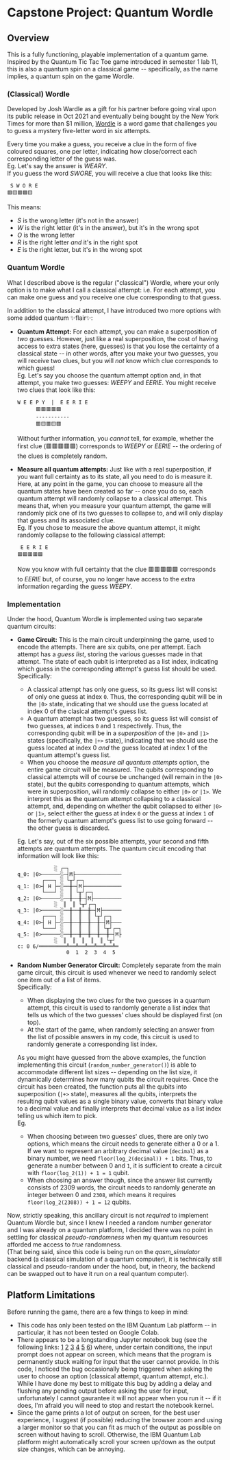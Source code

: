 # **Capstone Project: Quantum Wordle**

## **Overview**

This is a fully functioning, playable implementation of a quantum game.
Inspired by the Quantum Tic Tac Toe game introduced in semester 1 lab 11, this is also a quantum spin on a classical game -- specifically, as the name implies, a quantum spin on the game Wordle.

### **(Classical) Wordle**
Developed by Josh Wardle as a gift for his partner before going viral upon its public release in Oct 2021 and eventually being bought by the New York Times for more than $1 million, [Wordle](https://www.nytimes.com/games/wordle/index.html) is a word game that challenges you to guess a mystery five-letter word in six attempts.

Every time you make a guess, you receive a clue in the form of five coloured squares, one per letter, indicating how close/correct each corresponding letter of the guess was.  
Eg. Let's say the answer is *WEARY*.   
If you guess the word *SWORE*, you will receive a clue that looks like this:
```
 S W O R E  
🟥🟨🟥🟩🟨
```

This means:
- *S* is the wrong letter (it's not in the answer)
- *W* is the right letter (it's in the answer), but it's in the wrong spot
- *O* is the wrong letter
- *R* is the right letter *and* it's in the right spot
- *E* is the right letter, but it's in the wrong spot

### **Quantum Wordle**
What I described above is the regular ("classical") Wordle, where your only option is to make what I call a classical attempt: i.e. For each attempt, you can make one guess and you receive one clue corresponding to that guess.

In addition to the classical attempt, I have introduced two more options with some added quantum ✨flair✨:
- **Quantum Attempt:** For each attempt, you can make a superposition of *two* guesses. However, just like a real superposition, the cost of having access to extra states (here, guesses) is that you lose the certainty of a classical state -- in other words, after you make your two guesses, you will receive two clues, but you will *not* know which clue corresponds to which guess!  
Eg. Let's say you choose the quantum attempt option and, in that attempt, you make two guesses: *WEEPY* and *EERIE*. You might receive two clues that look like this:
    ```
    W E E P Y  |  E E R I E
          🟥🟥🟥🟥🟩
          -----------
          🟥🟨🟥🟨🟥
    ```
    Without further information, you *cannot* tell, for example, whether the first clue (🟥🟥🟥🟥🟩) corresponds to *WEEPY* or *EERIE* -- the ordering of the clues is completely random.

- **Measure all quantum attempts:** Just like with a real superposition, if you want full certainty as to its state, all you need to do is measure it. Here, at any point in the game, you can choose to measure all the quantum states have been created so far -- once you do so, each quantum attempt will randomly collapse to a classical attempt. This means that, when you measure your quantum attempt, the game will randomly pick one of its two guesses to collapse to, and will only display that guess and its associated clue.  
Eg. If you chose to measure the above quantum attempt, it might randomly collapse to the following classical attempt:
    ```
     E E R I E
    🟥🟥🟥🟥🟩
    ```
    Now you know with full certainty that the clue 🟥🟥🟥🟥🟩 corresponds to *EERIE* but, of course, you no longer have access to the extra information regarding the guess *WEEPY*.

### **Implementation**
Under the hood, Quantum Wordle is implemented using two separate quantum circuits:

- **Game Circuit:** This is the main circuit underpinning the game, used to encode the attempts. There are six qubits, one per attempt. Each attempt has a *guess list*, storing the various guesses made in that attempt. The state of each qubit is interpreted as a list index, indicating which guess in the corresponding attempt's guess list should be used.  
Specifically:
    - A classical attempt has only one guess, so its guess list will consist of only one guess at index `0`. Thus, the corresponding qubit will be in the `|0>` state, indicating that we should use the guess located at index 0 of the clasical attempt's guess list.
    - A quantum attempt has two guesses, so its guess list will consist of two guesses, at indices `0` and `1` respectively. Thus, the corresponding qubit will be in a *superposition* of the `|0>` and `|1>` states (specifically, the `|+>` state), indicating that we should use the guess located at index 0 *and* the guess located at index 1 of the quantum attempt's guess list.
    - When you choose the *measure all quantum attempts* option, the entire game circuit will be measured. The qubits corresponding to classical attempts will of course be unchanged (will remain in the `|0>` state), but the qubits corresponding to quantum attempts, which were in superposition, will randomly collapse to either `|0>` or `|1>`. We interpret this as the quantum attempt collapsing to a classical attempt, and, depending on whether the qubit collapsed to either `|0>` or `|1>`, select either the guess at index `0` or the guess at index `1` of the formerly quantum attempt's guess list to use going forward -- the other guess is discarded.

    Eg. Let's say, out of the six possible attempts, your second and fifth attempts are quantum attempts. The quantum circuit encoding that information will look like this:
    ```
                ░ ┌─┐               
    q_0: |0>──────░─┤M├───────────────
            ┌───┐ ░ └╥┘┌─┐            
    q_1: |0>┤ H ├─░──╫─┤M├────────────
            └───┘ ░  ║ └╥┘┌─┐         
    q_2: |0>──────░──╫──╫─┤M├─────────
                ░  ║  ║ └╥┘┌─┐      
    q_3: |0>──────░──╫──╫──╫─┤M├──────
            ┌───┐ ░  ║  ║  ║ └╥┘┌─┐   
    q_4: |0>┤ H ├─░──╫──╫──╫──╫─┤M├───
            └───┘ ░  ║  ║  ║  ║ └╥┘┌─┐
    q_5: |0>──────░──╫──╫──╫──╫──╫─┤M├
                ░  ║  ║  ║  ║  ║ └╥┘
    c: 0 6/═════════╩══╩══╩══╩══╩══╩═
                    0  1  2  3  4  5 
    ```


- **Random Number Generator Circuit:** Completely separate from the main game circuit, this circuit is used whenever we need to randomly select one item out of a list of items.  
Specifically:
    - When displaying the two clues for the two guesses in a quantum attempt, this circuit is used to randomly generate a list index that tells us which of the two guesses' clues should be displayed first (on top).
    - At the start of the game, when randomly selecting an answer from the list of possible answers in my code, this circuit is used to randomly generate a corresponding list index.
    
    As you might have guessed from the above examples, the function implementing this circuit (`random_number_generator()`) is able to accommodate different list sizes -- depending on the list size, it dynamically determines how many qubits the circuit requires. Once the circuit has been created, the function puts all the qubits into superposition (`|+>` state), measures all the qubits, interprets the resulting qubit values as a single binary value, converts that binary value to a decimal value and finally interprets that decimal value as a list index telling us which item to pick.  
    Eg.
    - When choosing between two guesses' clues, there are only two options, which means the circuit needs to generate either a 0 or a 1. If we want to represent an arbitrary decimal value (`decimal`) as a binary number, we need `floor(log_2(decimal)) + 1` bits. Thus, to generate a number between 0 and `1`, it is sufficient to create a circuit with  `floor(log_2(1)) + 1 = 1` qubit.
    - When choosing an answer though, since the answer list currently consists of 2309 words, the circuit needs to randomly generate an integer between 0 and `2308`, which means it requires `floor(log_2(2308)) + 1 = 12` qubits.

Now, strictly speaking, this ancillary circuit is not *required* to implement Quantum Wordle but, since I knew I needed a random number generator and I was already on a quantum platform, I decided there was no point in settling for classical *pseudo-randomness* when my quantum resources afforded me access to *true* randomness.  
(That being said, since this code is being run on the *qasm_simulator* backend (a classical simulation of a quantum computer), it is technically still classical and pseudo-random under the hood, but, in theory, the backend can be swapped out to have it run on a real quantum computer).

## **Platform Limitations**
Before running the game, there are a few things to keep in mind:
- This code has only been tested on the IBM Quantum Lab platform -- in particular, it has not been tested on Google Colab.
- There appears to be a longstanding Jupyter notebook bug (see the following links: [1](https://github.com/jupyter/notebook/issues/3159#issuecomment-430085174) [2](https://stackoverflow.com/questions/50439035/jupyter-notebook-input-line-executed-before-print-statement) [3](https://stackoverflow.com/questions/71628971/jupyter-is-busy-stuck-randomly-when-input-is-executed-inside-while-statement) [4](https://stackoverflow.com/questions/69695030/jupyter-notebook-input-not-showing-after-using-ipython-displaymarkdown) [5](https://stackoverflow.com/questions/48198676/jupyter-input-display-print-execution-order-is-chaotic) [6](https://stackoverflow.com/questions/34968112/how-to-give-jupyter-cell-standard-input-in-python/55011504#55011504)) where, under certain conditions, the input prompt does not appear on screen, which means that the program is permanently stuck waiting for input that the user cannot provide. In this code, I noticed the bug occasionally being triggered when asking the user to choose an option (classical attempt, quantum attempt, etc.). While I have done my best to mitigate this bug by adding a delay and flushing any pending output before asking the user for input, unfortunately I cannot gaurantee it will not appear when you run it -- if it does, I'm afraid you will need to stop and restart the notebook kernel.
- Since the game prints a lot of output on screen, for the best user experience, I suggest (if possible) reducing the browser zoom and using a larger monitor so that you can fit as much of the output as possible on screen without having to scroll. Otherwise, the IBM Quantum Lab platform might automatically scroll your screen up/down as the output size changes, which can be annoying.